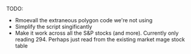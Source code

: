 TODO:

- Rmoevall the extraneous polygon code we're not using
- Simplify the script singificantly
- Make it work across all the S&P stocks (and more). Currently only reading 294. Perhaps just read from the existing market mage stock table